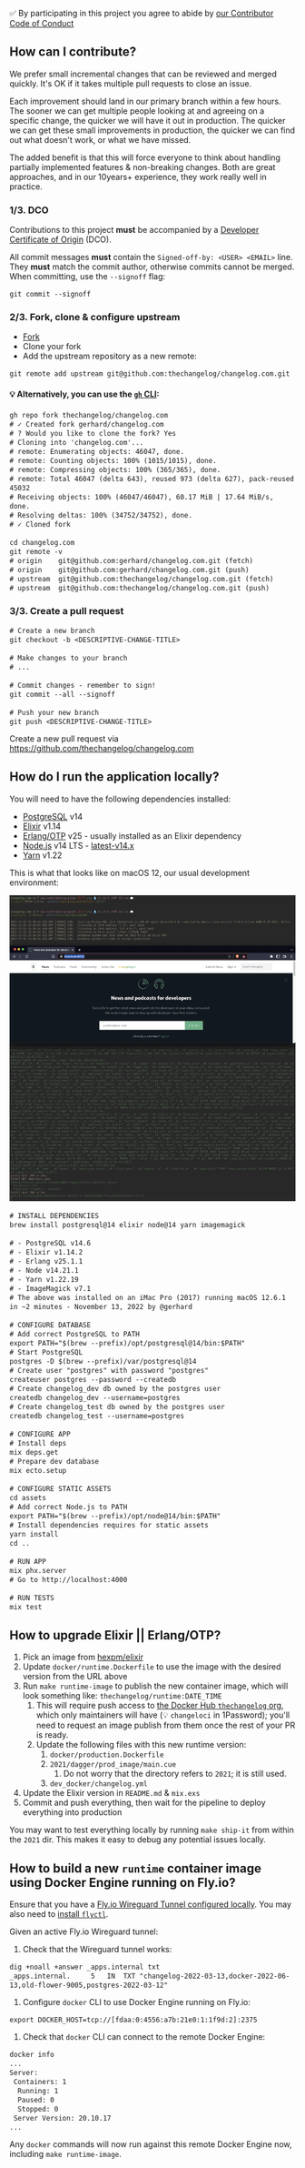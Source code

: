 ✅ By participating in this project you agree to abide by [our Contributor Code of Conduct](https://changelog.com/coc)

## How can I contribute?

We prefer small incremental changes that can be reviewed and merged quickly.
It's OK if it takes multiple pull requests to close an issue.

Each improvement should land in our primary branch within a few hours.
The sooner we can get multiple people looking at and agreeing on a specific change, the quicker we will have it out in production.
The quicker we can get these small improvements in production, the quicker we can find out what doesn't work, or what we have missed.

The added benefit is that this will force everyone to think about handling partially implemented features & non-breaking changes.
Both are great approaches, and in our 10years+ experience, they work really well in practice.

### 1/3. DCO

Contributions to this project **must** be accompanied by a [Developer Certificate of Origin](https://github.com/apps/dco) (DCO).

All commit messages **must** contain the `Signed-off-by: <USER> <EMAIL>` line.
They **must** match the commit author, otherwise commits cannot be merged.
When committing, use the `--signoff` flag:

```shell
git commit --signoff
```

### 2/3. Fork, clone & configure upstream

- [Fork](https://github.com/thechangelog/changelog.com/fork)
- Clone your fork
- Add the upstream repository as a new remote:

```console
git remote add upstream git@github.com:thechangelog/changelog.com.git
```

#### 💡 Alternatively, you can use the [`gh` CLI](https://cli.github.com/):

```console
gh repo fork thechangelog/changelog.com
# ✓ Created fork gerhard/changelog.com
# ? Would you like to clone the fork? Yes
# Cloning into 'changelog.com'...
# remote: Enumerating objects: 46047, done.
# remote: Counting objects: 100% (1015/1015), done.
# remote: Compressing objects: 100% (365/365), done.
# remote: Total 46047 (delta 643), reused 973 (delta 627), pack-reused 45032
# Receiving objects: 100% (46047/46047), 60.17 MiB | 17.64 MiB/s, done.
# Resolving deltas: 100% (34752/34752), done.
# ✓ Cloned fork

cd changelog.com
git remote -v
# origin	git@github.com:gerhard/changelog.com.git (fetch)
# origin	git@github.com:gerhard/changelog.com.git (push)
# upstream	git@github.com:thechangelog/changelog.com.git (fetch)
# upstream	git@github.com:thechangelog/changelog.com.git (push)
```

### 3/3. Create a pull request


```console
# Create a new branch
git checkout -b <DESCRIPTIVE-CHANGE-TITLE>

# Make changes to your branch
# ...

# Commit changes - remember to sign!
git commit --all --signoff

# Push your new branch
git push <DESCRIPTIVE-CHANGE-TITLE>
```

Create a new pull request via https://github.com/thechangelog/changelog.com

## How do I run the application locally?

You will need to have the following dependencies installed:
- [PostgreSQL](https://www.postgresql.org/download/) v14
- [Elixir](https://elixir-lang.org/install.html) v1.14
- [Erlang/OTP](https://www.erlang.org/downloads) v25 - usually installed as an Elixir dependency
- [Node.js](https://nodejs.org/en/download/) v14 LTS - [latest-v14.x](https://nodejs.org/download/release/latest-v14.x/)
- [Yarn](https://yarnpkg.com/getting-started/install) v1.22

This is what that looks like on macOS 12, our usual development environment:

<img src="changelog-local-dev-2022.png">

```console
# INSTALL DEPENDENCIES
brew install postgresql@14 elixir node@14 yarn imagemagick

# - PostgreSQL v14.6
# - Elixir v1.14.2
# - Erlang v25.1.1
# - Node v14.21.1
# - Yarn v1.22.19
# - ImageMagick v7.1
# The above was installed on an iMac Pro (2017) running macOS 12.6.1 in ~2 minutes - November 13, 2022 by @gerhard

# CONFIGURE DATABASE
# Add correct PostgreSQL to PATH
export PATH="$(brew --prefix)/opt/postgresql@14/bin:$PATH"
# Start PostgreSQL
postgres -D $(brew --prefix)/var/postgresql@14
# Create user "postgres" with password "postgres"
createuser postgres --password --createdb
# Create changelog_dev db owned by the postgres user
createdb changelog_dev --username=postgres
# Create changelog_test db owned by the postgres user
createdb changelog_test --username=postgres

# CONFIGURE APP
# Install deps
mix deps.get
# Prepare dev database
mix ecto.setup

# CONFIGURE STATIC ASSETS
cd assets
# Add correct Node.js to PATH
export PATH="$(brew --prefix)/opt/node@14/bin:$PATH"
# Install dependencies requires for static assets
yarn install
cd ..

# RUN APP
mix phx.server
# Go to http://localhost:4000

# RUN TESTS
mix test
```

## How to upgrade Elixir || Erlang/OTP?

1. Pick an image from [hexpm/elixir](https://hub.docker.com/r/hexpm/elixir/tags?page=1&ordering=last_updated&name=ubuntu-jammy)
2. Update `docker/runtime.Dockerfile` to use the image with the desired version from the URL above
3. Run `make runtime-image` to publish the new container image, which will look something like: `thechangelog/runtime:DATE_TIME`
   1. This will require push access to [the Docker Hub `thechangelog` org](https://hub.docker.com/r/thechangelog/runtime/tags), which only maintainers will have (💡 `changeloci` in 1Password); you'll need to request an image publish from them once the rest of your PR is ready.
   2. Update the following files with this new runtime version:
      1. `docker/production.Dockerfile`
      2. `2021/dagger/prod_image/main.cue`
         1. Do not worry that the directory refers to `2021`; it is still used.
      3. `dev_docker/changelog.yml`
4. Update the Elixir version in `README.md` & `mix.exs`
5. Commit and push everything, then wait for the pipeline to deploy everything into production

You may want to test everything locally by running `make ship-it` from within the `2021` dir. This makes it easy to debug any potential issues locally.

## How to build a new `runtime` container image using Docker Engine running on Fly.io?

Ensure that you have a [Fly.io Wireguard Tunnel configured locally](https://fly.io/docs/reference/private-networking/#creating-your-tunnel-configuration).
You may also need to [install `flyctl`](https://fly.io/docs/hands-on/install-flyctl/).

Given an active Fly.io Wireguard tunnel:

1. Check that the Wireguard tunnel works:
```
dig +noall +answer _apps.internal txt
_apps.internal.		5	IN	TXT	"changelog-2022-03-13,docker-2022-06-13,old-flower-9005,postgres-2022-03-12"
```
1. Configure `docker` CLI to use Docker Engine running on Fly.io:
```
export DOCKER_HOST=tcp://[fdaa:0:4556:a7b:21e0:1:1f9d:2]:2375
```
1. Check that `docker` CLI can connect to the remote Docker Engine:
```
docker info
...
Server:
 Containers: 1
  Running: 1
  Paused: 0
  Stopped: 0
 Server Version: 20.10.17
...
```

Any `docker` commands will now run against this remote Docker Engine now, including `make runtime-image`.
